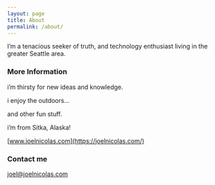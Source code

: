```yaml
---
layout: page
title: About
permalink: /about/
---
```


I’m a tenacious seeker of truth, and technology enthusiast living in the greater Seattle area.

### More Information

i’m thirsty for new ideas and knowledge.

i enjoy the outdoors…

and other fun stuff.

i’m from Sitka, Alaska!

[www.joelnicolas.com](https://joelnicolas.com/)

### Contact me

[joel@joelnicolas.com](mailto:joel@joelnicolas.com)
